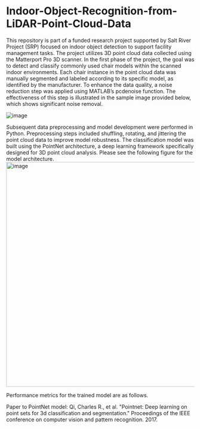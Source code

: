 # Indoor-Object-Recognition-from-LiDAR-Point-Cloud-Data
This repository is part of a funded research project supported by Salt River Project (SRP) focused on indoor object detection to support facility management tasks. The project utilizes 3D point cloud data collected using the Matterport Pro 3D scanner.
In the first phase of the project, the goal was to detect and classify commonly used chair models within the scanned indoor environments. Each chair instance in the point cloud data was manually segmented and labeled according to its specific model, as identified by the manufacturer.
To enhance the data quality, a noise reduction step was applied using MATLAB’s pcdenoise function. The effectiveness of this step is illustrated in the sample image provided below, which shows significant noise removal.

![image](https://github.com/user-attachments/assets/dbe4e253-136c-4e65-a91c-6ad956e6e705)

Subsequent data preprocessing and model development were performed in Python. Preprocessing steps included shuffling, rotating, and jittering the point cloud data to improve model robustness. The classification model was built using the PointNet architecture, a deep learning framework specifically designed for 3D point cloud analysis. Please see the following figure for the model architecture.  
<img width="601" alt="image" src="https://github.com/user-attachments/assets/458ee5f7-14ce-49e1-b2e0-a6d83181545c" />

Performance metrics for the trained model are as follows.

Paper to PointNet model: Qi, Charles R., et al. "Pointnet: Deep learning on point sets for 3d classification and segmentation." Proceedings of the IEEE conference on computer vision and pattern recognition. 2017.
